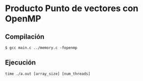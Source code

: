 # Producto Punto de vectores con OpenMP

## Compilación

```
$ gcc main.c ../memory.c -fopenmp
```

## Ejecución

```
time ./a.out [array_size] [num_threads]
```
